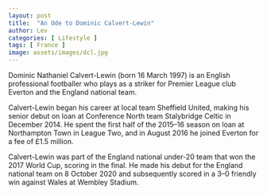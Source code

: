 ```yaml
---
layout: post
title:  "An Ode to Dominic Calvert-Lewin"
author: Lev
categories: [ Lifestyle ]
tags: [ France ]
image: assets/images/dcl.jpg
---
```

Dominic Nathaniel Calvert-Lewin (born 16 March 1997) is an English professional footballer who plays as a striker for Premier League club Everton and the England national team.

Calvert-Lewin began his career at local team Sheffield United, making his senior debut on loan at Conference North team Stalybridge Celtic in December 2014. He spent the first half of the 2015–16 season on loan at Northampton Town in League Two, and in August 2016 he joined Everton for a fee of £1.5 million.

Calvert-Lewin was part of the England national under-20 team that won the 2017 World Cup, scoring in the final. He made his debut for the England national team on 8 October 2020 and subsequently scored in a 3–0 friendly win against Wales at Wembley Stadium.

